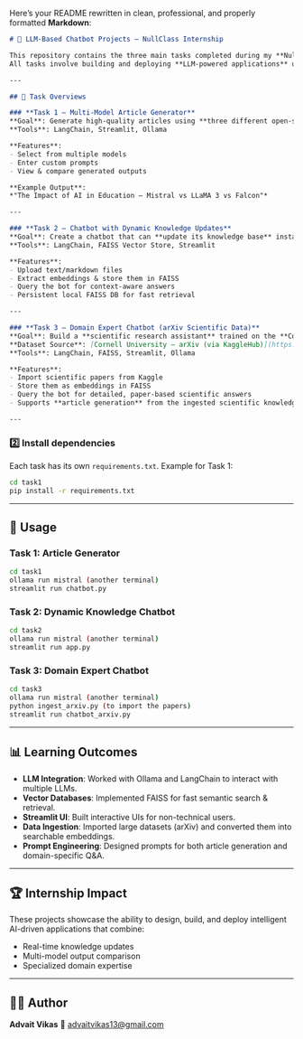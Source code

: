 Here’s your README rewritten in clean, professional, and properly formatted **Markdown**:

```markdown
# 🚀 LLM-Based Chatbot Projects – NullClass Internship

This repository contains the three main tasks completed during my **NullClass Data Science Internship (July 16 – August 16, 2025)**.  
All tasks involve building and deploying **LLM-powered applications** using tools such as **LangChain**, **Streamlit**, **FAISS**, and various open-source LLMs like **Mistral** (via Ollama).

---

## 📝 Task Overviews

### **Task 1 – Multi-Model Article Generator**
**Goal**: Generate high-quality articles using **three different open-source LLMs** (e.g., Mistral, LLaMA 2, Falcon) for comparison.  
**Tools**: LangChain, Streamlit, Ollama  

**Features**:
- Select from multiple models
- Enter custom prompts
- View & compare generated outputs  

**Example Output**:  
*"The Impact of AI in Education – Mistral vs LLaMA 3 vs Falcon"*

---

### **Task 2 – Chatbot with Dynamic Knowledge Updates**
**Goal**: Create a chatbot that can **update its knowledge base** instantly from newly provided articles or text.  
**Tools**: LangChain, FAISS Vector Store, Streamlit  

**Features**:
- Upload text/markdown files
- Extract embeddings & store them in FAISS
- Query the bot for context-aware answers
- Persistent local FAISS DB for fast retrieval

---

### **Task 3 – Domain Expert Chatbot (arXiv Scientific Data)**
**Goal**: Build a **scientific research assistant** trained on the **Cornell arXiv dataset**.  
**Dataset Source**: [Cornell University – arXiv (via KaggleHub)](https://www.kaggle.com/datasets/Cornell-University/arxiv)  
**Tools**: LangChain, FAISS, Streamlit, Ollama  

**Features**:
- Import scientific papers from Kaggle
- Store them as embeddings in FAISS
- Query the bot for detailed, paper-based scientific answers
- Supports **article generation** from the ingested scientific knowledge

---

````

### 2️⃣ Install dependencies

Each task has its own `requirements.txt`. Example for Task 1:

```bash
cd task1
pip install -r requirements.txt
```

---

## 🚀 Usage

### Task 1: Article Generator

```bash
cd task1
ollama run mistral (another terminal) 
streamlit run chatbot.py
```

### Task 2: Dynamic Knowledge Chatbot

```bash
cd task2
ollama run mistral (another terminal) 
streamlit run app.py
```

### Task 3: Domain Expert Chatbot

```bash
cd task3
ollama run mistral (another terminal)
python ingest_arxiv.py (to import the papers)
streamlit run chatbot_arxiv.py
```

---

## 📊 Learning Outcomes

* **LLM Integration**: Worked with Ollama and LangChain to interact with multiple LLMs.
* **Vector Databases**: Implemented FAISS for fast semantic search & retrieval.
* **Streamlit UI**: Built interactive UIs for non-technical users.
* **Data Ingestion**: Imported large datasets (arXiv) and converted them into searchable embeddings.
* **Prompt Engineering**: Designed prompts for both article generation and domain-specific Q\&A.

---

## 🏆 Internship Impact

These projects showcase the ability to design, build, and deploy intelligent AI-driven applications that combine:

* Real-time knowledge updates
* Multi-model output comparison
* Specialized domain expertise

---

## 👨‍💻 Author

**Advait Vikas**
📧 [advaitvikas13@gmail.com](mailto:advaitvikas13@gmail.com)

